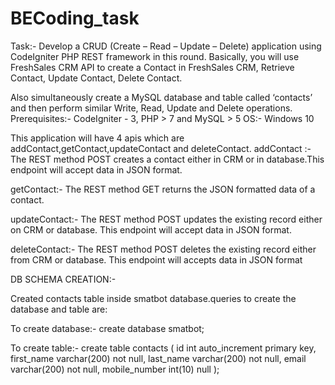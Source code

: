 # BECoding_task

Task:- 
Develop a CRUD (Create – Read – Update – Delete) application using CodeIgniter PHP REST framework in this round. Basically, you will use FreshSales CRM API to create a Contact in FreshSales CRM, Retrieve Contact, Update Contact, Delete Contact. 

Also simultaneously  create a MySQL database and table called ‘contacts’ and then perform similar Write, Read, Update and Delete operations.
Prerequisites:- CodeIgniter - 3, PHP > 7 and MySQL > 5
OS:- Windows 10

This application will have 4 apis which are addContact,getContact,updateContact and deleteContact.
addContact :- The REST method POST creates a contact either in CRM or in database.This endpoint will accept data in JSON format.

getContact:- The REST method GET returns the JSON formatted data of a contact.

updateContact:- The REST method POST updates the existing record either on CRM or database. This endpoint will accept data in JSON format.

deleteContact:- The REST method POST deletes the existing record either from CRM or database. This endpoint will accepts data in JSON format

DB SCHEMA CREATION:-

Created contacts table inside smatbot database.queries to create the database and table are:

To create database:- create database smatbot;

To create table:- create table contacts (
    id int auto_increment primary key,
    first_name varchar(200) not null,
    last_name varchar(200) not null,
    email varchar(200) not null,
    mobile_number int(10) null
);
